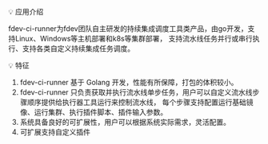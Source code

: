 💡 应用介绍

fdev-ci-runner为fdev团队自主研发的持续集成调度工具类产品，由go开发，支持Linux、Windows等主机部署和k8s等集群部署，
支持流水线任务并行或串行执行、支持各类自定义持续集成任务调度。


💡 特征
1. fdev-ci-runner 基于 Golang 开发，性能有所保障，打包的体积较小。
2. fdev-ci-runner 只负责获取并执行流水线单步任务，用户可以自定义流水线步骤顺序提供给执行器工具运行来控制流水线，
每个步骤支持配置运行基础镜像、运行集群、执行插件脚本、插件输入参数。
3. 系统具备良好的可扩展性，用户可以根据系统实际需求，灵活配置。
4. 可扩展支持自定义插件
